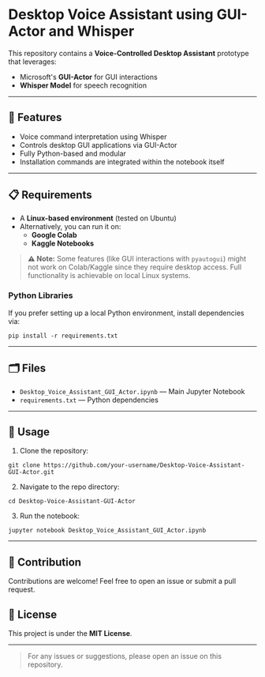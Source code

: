 # Desktop Voice Assistant using GUI-Actor and Whisper

This repository contains a **Voice-Controlled Desktop Assistant** prototype that leverages:

- Microsoft's **GUI-Actor** for GUI interactions
- **Whisper Model** for speech recognition

---

## 🚀 Features

- Voice command interpretation using Whisper
- Controls desktop GUI applications via GUI-Actor
- Fully Python-based and modular
- Installation commands are integrated within the notebook itself

---

## 📋 Requirements

- A **Linux-based environment** (tested on Ubuntu)
- Alternatively, you can run it on:
  - **Google Colab**
  - **Kaggle Notebooks**

> **⚠️ Note:** Some features (like GUI interactions with `pyautogui`) might not work on Colab/Kaggle since they require desktop access. Full functionality is achievable on local Linux systems.

### Python Libraries

If you prefer setting up a local Python environment, install dependencies via:

```
pip install -r requirements.txt
```

---

## 🗂️ Files

- `Desktop_Voice_Assistant_GUI_Actor.ipynb` — Main Jupyter Notebook
- `requirements.txt` — Python dependencies

---

## 🔧 Usage

1. Clone the repository:

```
git clone https://github.com/your-username/Desktop-Voice-Assistant-GUI-Actor.git
```

2. Navigate to the repo directory:

```
cd Desktop-Voice-Assistant-GUI-Actor
```

3. Run the notebook:

```
jupyter notebook Desktop_Voice_Assistant_GUI_Actor.ipynb
```

---

## 🙌 Contribution

Contributions are welcome! Feel free to open an issue or submit a pull request.

## 📜 License

This project is under the **MIT License**.

---

> For any issues or suggestions, please open an issue on this repository.

